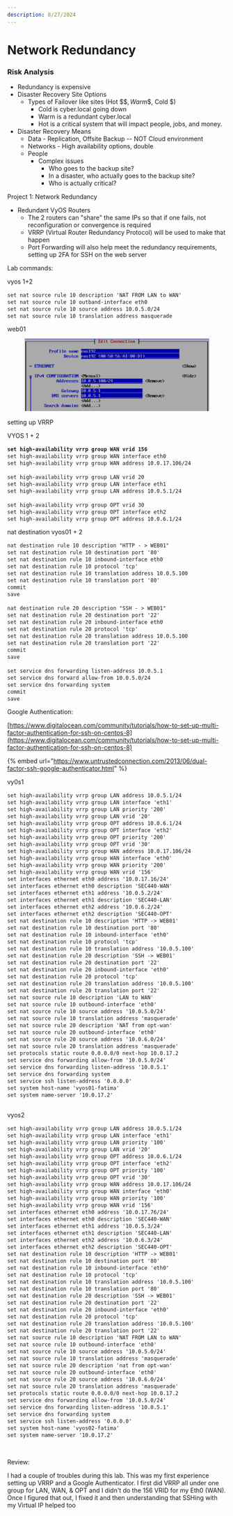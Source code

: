```yaml
---
description: 8/27/2024
---
```


# Network Redundancy

### Risk Analysis

* Redundancy is expensive
* Disaster Recovery Site Options
  * Types of Failover like sites (Hot \$$$, Warm \$$, Cold $)
    * Cold is cyber.local going down
    * Warm is a redundant cyber.local
    * Hot is a critical system that will impact people, jobs, and money.
* Disaster Recovery Means
  * Data - Replication, Offsite Backup -- NOT Cloud environment
  * Networks - High availability options, double
  * People
    * Complex issues
      * Who goes to the backup site?
      * In a disaster, who actually goes to the backup site?
      * Who is actually critical?

Project 1: Network Redundancy

* Redundant VyOS Routers
  * The 2 routers can "share" the same IPs so that if one fails, not reconfiguration or convergence is required
  * VRRP (Virtual Router Redundancy Protocol) will be used to make that happen
  * Port Forwarding will also help meet the redundancy requirements, setting up 2FA for SSH on the web server

Lab commands:



vyos 1+2

```
set nat source rule 10 description 'NAT FROM LAN to WAN'
set nat source rule 10 outband-interface eth0
set nat source rule 10 source address 10.0.5.0/24
set nat source rule 10 translation address masquerade
```



web01

<figure><img src=".gitbook/assets/image (7).png" alt=""><figcaption></figcaption></figure>

setting up VRRP

VYOS 1 + 2

<pre><code><strong>set high-availability vrrp group WAN vrid 156
</strong>set high-availability vrrp group WAN interface eth0
set high-availability vrrp group WAN address 10.0.17.106/24

set high-availability vrrp group LAN vrid 20
set high-availability vrrp group LAN interface eth1
set high-availability vrrp group LAN address 10.0.5.1/24

set high-availability vrrp group OPT vrid 30
set high-availability vrrp group OPT interface eth2
set high-availability vrrp group OPT address 10.0.6.1/24
</code></pre>

nat destination vyos01 + 2

```
nat destination rule 10 description "HTTP - > WEB01"
set nat destination rule 10 destination port '80'
set nat destination rule 10 inbound-interface eth0
set nat destination rule 10 protocol 'tcp'
set nat destination rule 10 translation address 10.0.5.100
set nat destination rule 10 translation port '80'
commit
save

nat destination rule 20 description "SSH - > WEB01"
set nat destination rule 20 destination port '22'
set nat destination rule 20 inbound-interface eth0
set nat destination rule 20 protocol 'tcp'
set nat destination rule 20 translation address 10.0.5.100
set nat destination rule 20 translation port '22'
commit
save

set service dns forwarding listen-address 10.0.5.1
set service dns forward allow-from 10.0.5.0/24
set service dns forwarding system
commit
save
```

Google Authentication:

[https://www.digitalocean.com/community/tutorials/how-to-set-up-multi-factor-authentication-for-ssh-on-centos-8](https://www.digitalocean.com/community/tutorials/how-to-set-up-multi-factor-authentication-for-ssh-on-centos-8)

{% embed url="https://www.untrustedconnection.com/2013/06/dual-factor-ssh-google-authenticator.html" %}

vy0s1

```
set high-availability vrrp group LAN address 10.0.5.1/24
set high-availability vrrp group LAN interface 'eth1'
set high-availability vrrp group LAN priority '200'
set high-availability vrrp group LAN vrid '20'
set high-availability vrrp group OPT address 10.0.6.1/24
set high-availability vrrp group OPT interface 'eth2'
set high-availability vrrp group OPT priority '200'
set high-availability vrrp group OPT vrid '30'
set high-availability vrrp group WAN address 10.0.17.106/24
set high-availability vrrp group WAN interface 'eth0'
set high-availability vrrp group WAN priority '200'
set high-availability vrrp group WAN vrid '156'
set interfaces ethernet eth0 address '10.0.17.16/24'
set interfaces ethernet eth0 description 'SEC440-WAN'
set interfaces ethernet eth1 address '10.0.5.2/24'
set interfaces ethernet eth1 description 'SEC440-LAN'
set interfaces ethernet eth2 address '10.0.6.2/24'
set interfaces ethernet eth2 description 'SEC440-OPT'
set nat destination rule 10 description 'HTTP -> WEB01'
set nat destination rule 10 destination port '80'
set nat destination rule 10 inbound-interface 'eth0'
set nat destination rule 10 protocol 'tcp'
set nat destination rule 10 translation address '10.0.5.100'
set nat destination rule 20 description 'SSH -> WEB01'
set nat destination rule 20 destination port '22'
set nat destination rule 20 inbound-interface 'eth0'
set nat destination rule 20 protocol 'tcp'
set nat destination rule 20 translation address '10.0.5.100'
set nat destination rule 20 translation port '22'
set nat source rule 10 description 'LAN to WAN'
set nat source rule 10 outbound-interface 'eth0'
set nat source rule 10 source address '10.0.5.0/24'
set nat source rule 10 translation address 'masquerade'
set nat source rule 20 description 'NAT from opt-wan'
set nat source rule 20 outbound-interface 'eth0'
set nat source rule 20 source address '10.0.6.0/24'
set nat source rule 20 translation address 'masquerade'
set protocols static route 0.0.0.0/0 next-hop 10.0.17.2
set service dns forwarding allow-from '10.0.5.0/24'
set service dns forwarding listen-address '10.0.5.1'
set service dns forwarding system
set service ssh listen-address '0.0.0.0'
set system host-name 'vyos01-fatima'
set system name-server '10.0.17.2'


```

vyos2

```
set high-availability vrrp group LAN address 10.0.5.1/24
set high-availability vrrp group LAN interface 'eth1'
set high-availability vrrp group LAN priority '100'
set high-availability vrrp group LAN vrid '20'
set high-availability vrrp group OPT address 10.0.6.1/24
set high-availability vrrp group OPT interface 'eth2'
set high-availability vrrp group OPT priority '100'
set high-availability vrrp group OPT vrid '30'
set high-availability vrrp group WAN address 10.0.17.106/24
set high-availability vrrp group WAN interface 'eth0'
set high-availability vrrp group WAN priority '100'
set high-availability vrrp group WAN vrid '156'
set interfaces ethernet eth0 address '10.0.17.76/24'
set interfaces ethernet eth0 description 'SEC440-WAN'
set interfaces ethernet eth1 address '10.0.5.3/24'
set interfaces ethernet eth1 description 'SEC440-LAN'
set interfaces ethernet eth2 address '10.0.6.3/24'
set interfaces ethernet eth2 description 'SEC440-OPT'
set nat destination rule 10 description 'HTTP -> WEB01'
set nat destination rule 10 destination port '80'
set nat destination rule 10 inbound-interface 'eth0'
set nat destination rule 10 protocol 'tcp'
set nat destination rule 10 translation address '10.0.5.100'
set nat destination rule 10 translation port '80'
set nat destination rule 20 description 'SSH -> WEB01'
set nat destination rule 20 destination port '22'
set nat destination rule 20 inbound-interface 'eth0'
set nat destination rule 20 protocol 'tcp'
set nat destination rule 20 translation address '10.0.5.100'
set nat destination rule 20 translation port '22'
set nat source rule 10 description 'NAT FROM LAN to WAN'
set nat source rule 10 outbound-interface 'eth0'
set nat source rule 10 source address '10.0.5.0/24'
set nat source rule 10 translation address 'masquerade'
set nat source rule 20 description 'nat from opt-wan'
set nat source rule 20 outbound-interface 'eth0'
set nat source rule 20 source address '10.0.6.0/24'
set nat source rule 20 translation address 'masquerade'
set protocols static route 0.0.0.0/0 next-hop 10.0.17.2
set service dns forwarding allow-from '10.0.5.0/24'
set service dns forwarding listen-address '10.0.5.1'
set service dns forwarding system
set service ssh listen-address '0.0.0.0'
set system host-name 'vyos02-fatima'
set system name-server '10.0.17.2'



```

Review:

I had a couple of troubles during this lab. This was my first experience setting up VRRP and a Google Authenticator. I first did VRRP all under one group for LAN, WAN, & OPT and I didn't do the 156 VRID for my Eth0 (WAN). Once I figured that out, I fixed it and then understanding that SSHing with my Virtual IP helped too
